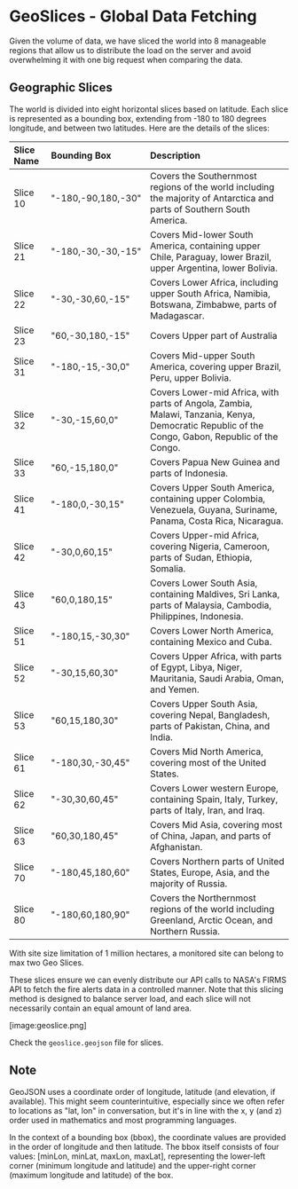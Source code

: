 # GeoSlices - Global Data Fetching

Given the volume of data, we have sliced the world into 8 manageable regions that allow us to distribute the load on the server and avoid overwhelming it with one big request when comparing the data.

## Geographic Slices

The world is divided into eight horizontal slices based on latitude. Each slice is represented as a bounding box, extending from -180 to 180 degrees longitude, and between two latitudes. Here are the details of the slices:

| Slice Name | Bounding Box     | Description |
| :--------- | :--------------- | :---------- |
| Slice 10    | "-180,-90,180,-30" | Covers the Southernmost regions of the world including the majority of Antarctica and parts of Southern South America. |
| Slice 21    | "-180,-30,-30,-15" | Covers Mid-lower South America, containing upper Chile, Paraguay, lower Brazil, upper Argentina, lower Bolivia. |
| Slice 22    | "-30,-30,60,-15" | Covers Lower Africa, including upper South Africa, Namibia, Botswana, Zimbabwe, parts of Madagascar. |
| Slice 23    | "60,-30,180,-15" | Covers Upper part of Australia |
| Slice 31    | "-180,-15,-30,0"   | Covers Mid-upper South America, covering upper Brazil, Peru, upper Bolivia. |
| Slice 32    | "-30,-15,60,0"   | Covers Lower-mid Africa, with parts of Angola, Zambia, Malawi, Tanzania, Kenya, Democratic Republic of the Congo, Gabon, Republic of the Congo. |
| Slice 33    | "60,-15,180,0"   | Covers Papua New Guinea and parts of Indonesia. |
| Slice 41    | "-180,0,-30,15"    | Covers Upper South America, containing upper Colombia, Venezuela, Guyana, Suriname, Panama, Costa Rica, Nicaragua. |
| Slice 42    | "-30,0,60,15"    | Covers Upper-mid Africa, covering Nigeria, Cameroon, parts of Sudan, Ethiopia, Somalia. |
| Slice 43    | "60,0,180,15"    | Covers Lower South Asia, containing Maldives, Sri Lanka, parts of Malaysia, Cambodia, Philippines, Indonesia. |
| Slice 51    | "-180,15,-30,30"   | Covers Lower North America, containing Mexico and Cuba. |
| Slice 52    | "-30,15,60,30"   | Covers Upper Africa, with parts of Egypt, Libya, Niger, Mauritania, Saudi Arabia, Oman, and Yemen. |
| Slice 53    | "60,15,180,30"   | Covers Upper South Asia, covering Nepal, Bangladesh, parts of Pakistan, China, and India. |
| Slice 61    | "-180,30,-30,45"   | Covers Mid North America, covering most of the United States. |
| Slice 62    | "-30,30,60,45"   | Covers Lower western Europe, containing Spain, Italy, Turkey, parts of Italy, Iran, and Iraq. |
| Slice 63    | "60,30,180,45"   | Covers Mid Asia, covering most of China, Japan, and parts of Afghanistan. |
| Slice 70    | "-180,45,180,60"   | Covers Northern parts of United States, Europe, Asia, and the majority of Russia. |
| Slice 80    | "-180,60,180,90"   | Covers the Northernmost regions of the world including Greenland, Arctic Ocean, and Northern Russia. |

With site size limitation of 1 million hectares, a monitored site can belong to max two Geo Slices.

These slices ensure we can evenly distribute our API calls to NASA's FIRMS API to fetch the fire alerts data in a controlled manner. Note that this slicing method is designed to balance server load, and each slice will not necessarily contain an equal amount of land area.

[image:geoslice.png]

Check the `geoslice.geojson` file for slices.

## Note
GeoJSON uses a coordinate order of longitude, latitude (and elevation, if available). This might seem counterintuitive, especially since we often refer to locations as "lat, lon" in conversation, but it's in line with the x, y (and z) order used in mathematics and most programming languages.

In the context of a bounding box (bbox), the coordinate values are provided in the order of longitude and then latitude. The bbox itself consists of four values: [minLon, minLat, maxLon, maxLat], representing the lower-left corner (minimum longitude and latitude) and the upper-right corner (maximum longitude and latitude) of the box.




